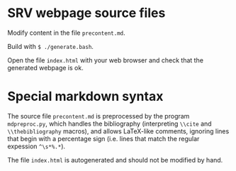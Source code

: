 # SRV webpage source files

Modify content in the file `precontent.md`.

Build with `$ ./generate.bash`.

Open the file `index.html` with your web browser and check that the generated webpage is ok.

# Special markdown syntax
The source file `precontent.md` is preprocessed by the program `mdpreproc.py`, which handles the bibliography (interpreting `\\cite` and `\\thebibliography` macros), and allows LaTeX-like comments, ignoring lines that begin with a percentage sign (i.e. lines that match the regular expession `^\s*%.*`).

The file `index.html` is autogenerated and should not be modified by hand.
